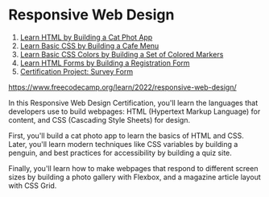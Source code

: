 # Responsive Web Design

<ol>
  <li><a href="1. Learn HTML by Building a Cat Phot App">Learn HTML by Building a Cat Phot App</a></li>
  <li><a href="2. Learn Basic CSS by Building a Cafe Menu">Learn Basic CSS by Building a Cafe Menu</a></li>
  <li><a href="3. Learn Basic CSS Colors by Building a Set of Colored Markers">Learn Basic CSS Colors by Building a Set of Colored Markers</a></li>
  <li><a href="4. Learn HTML Forms by Building a Registration Form">Learn HTML Forms by Building a Registration Form</a></li>
  <li><a href="/5. Certification Project: Survey Form"> Certification Project: Survey Form</a></li>
</ol>

https://www.freecodecamp.org/learn/2022/responsive-web-design/

In this Responsive Web Design Certification, you'll learn the languages that developers use to build webpages: HTML (Hypertext Markup Language) for content, and CSS (Cascading Style Sheets) for design.

First, you'll build a cat photo app to learn the basics of HTML and CSS. Later, you'll learn modern techniques like CSS variables by building a penguin, and best practices for accessibility by building a quiz site.

Finally, you'll learn how to make webpages that respond to different screen sizes by building a photo gallery with Flexbox, and a magazine article layout with CSS Grid.

